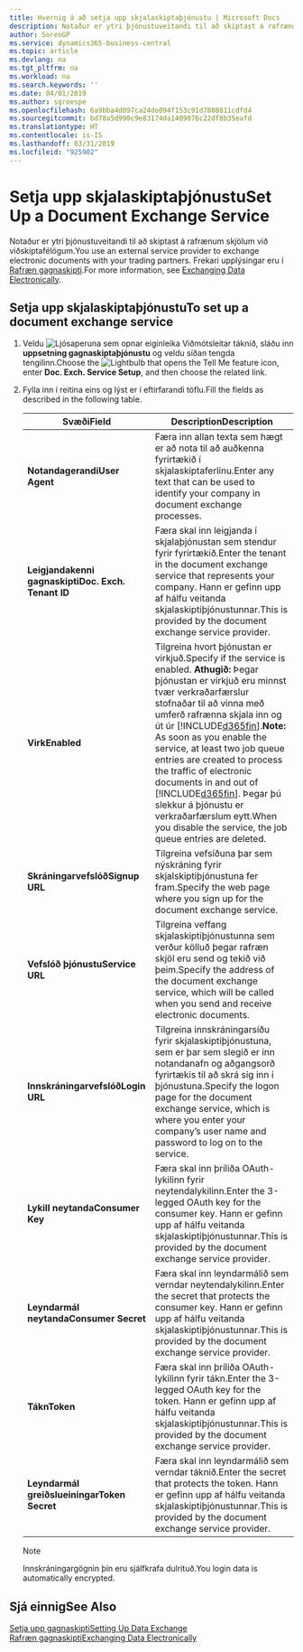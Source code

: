 ```yaml
---
title: Hvernig á að setja upp skjalaskiptaþjónustu | Microsoft Docs
description: Notaður er ytri þjónustuveitandi til að skiptast á rafrænum skjölum við viðskiptafélögum.
author: SorenGP
ms.service: dynamics365-business-central
ms.topic: article
ms.devlang: na
ms.tgt_pltfrm: na
ms.workload: na
ms.search.keywords: ''
ms.date: 04/01/2019
ms.author: sgroespe
ms.openlocfilehash: 6a9bba4d097ca24de094f153c91d7888811cdfd4
ms.sourcegitcommit: bd78a5d990c9e83174da1409076c22df8b35eafd
ms.translationtype: HT
ms.contentlocale: is-IS
ms.lasthandoff: 03/31/2019
ms.locfileid: "925902"
---
```

# <a name="set-up-a-document-exchange-service"></a><span data-ttu-id="c0c8a-103">Setja upp skjalaskiptaþjónustu</span><span class="sxs-lookup"><span data-stu-id="c0c8a-103">Set Up a Document Exchange Service</span></span>
<span data-ttu-id="c0c8a-104">Notaður er ytri þjónustuveitandi til að skiptast á rafrænum skjölum við viðskiptafélögum.</span><span class="sxs-lookup"><span data-stu-id="c0c8a-104">You use an external service provider to exchange electronic documents with your trading partners.</span></span> <span data-ttu-id="c0c8a-105">Frekari upplýsingar eru í [Rafræn gagnaskipti](across-data-exchange.md).</span><span class="sxs-lookup"><span data-stu-id="c0c8a-105">For more information, see [Exchanging Data Electronically](across-data-exchange.md).</span></span>  

## <a name="to-set-up-a-document-exchange-service"></a><span data-ttu-id="c0c8a-106">Setja upp skjalaskiptaþjónustu</span><span class="sxs-lookup"><span data-stu-id="c0c8a-106">To set up a document exchange service</span></span>  
1. <span data-ttu-id="c0c8a-107">Veldu ![Ljósaperuna sem opnar eiginleika Viðmótsleitar](media/ui-search/search_small.png "Segðu mér hvað þú vilt gera") táknið, sláðu inn **uppsetning gagnaskiptaþjónustu** og veldu síðan tengda tengilinn.</span><span class="sxs-lookup"><span data-stu-id="c0c8a-107">Choose the ![Lightbulb that opens the Tell Me feature](media/ui-search/search_small.png "Tell me what you want to do") icon, enter **Doc. Exch. Service Setup**, and then choose the related link.</span></span>  
2. <span data-ttu-id="c0c8a-108">Fylla inn í reitina eins og lýst er í eftirfarandi töflu.</span><span class="sxs-lookup"><span data-stu-id="c0c8a-108">Fill the fields as described in the following table.</span></span>  

    |<span data-ttu-id="c0c8a-109">Svæði</span><span class="sxs-lookup"><span data-stu-id="c0c8a-109">Field</span></span>|<span data-ttu-id="c0c8a-110">Description</span><span class="sxs-lookup"><span data-stu-id="c0c8a-110">Description</span></span>|  
    |---------------------------------|---------------------------------------|  
    |<span data-ttu-id="c0c8a-111">**Notandagerandi**</span><span class="sxs-lookup"><span data-stu-id="c0c8a-111">**User Agent**</span></span>|<span data-ttu-id="c0c8a-112">Færa inn allan texta sem hægt er að nota til að auðkenna fyrirtækið í skjalaskiptaferlinu.</span><span class="sxs-lookup"><span data-stu-id="c0c8a-112">Enter any text that can be used to identify your company in document exchange processes.</span></span>|  
    |<span data-ttu-id="c0c8a-113">**Leigjandakenni gagnaskipti**</span><span class="sxs-lookup"><span data-stu-id="c0c8a-113">**Doc. Exch. Tenant ID**</span></span>|<span data-ttu-id="c0c8a-114">Færa skal inn leigjanda í skjalaþjónustan sem stendur fyrir fyrirtækið.</span><span class="sxs-lookup"><span data-stu-id="c0c8a-114">Enter the tenant in the document exchange service that represents your company.</span></span> <span data-ttu-id="c0c8a-115">Hann er gefinn upp af hálfu veitanda skjalaskiptiþjónustunnar.</span><span class="sxs-lookup"><span data-stu-id="c0c8a-115">This is provided by the document exchange service provider.</span></span>|  
    |<span data-ttu-id="c0c8a-116">**Virk**</span><span class="sxs-lookup"><span data-stu-id="c0c8a-116">**Enabled**</span></span>|<span data-ttu-id="c0c8a-117">Tilgreina hvort þjónustan er virkjuð.</span><span class="sxs-lookup"><span data-stu-id="c0c8a-117">Specify if the service is enabled.</span></span> <span data-ttu-id="c0c8a-118">**Athugið:** Þegar þjónustan er virkjuð eru minnst tvær verkraðarfærslur stofnaðar til að vinna með umferð rafrænna skjala inn og út úr [!INCLUDE[d365fin](includes/d365fin_md.md)].</span><span class="sxs-lookup"><span data-stu-id="c0c8a-118">**Note:**  As soon as you enable the service, at least two job queue entries are created to process the traffic of electronic documents in and out of [!INCLUDE[d365fin](includes/d365fin_md.md)].</span></span> <span data-ttu-id="c0c8a-119">Þegar þú slekkur á þjónustu er verkraðarfærslum eytt.</span><span class="sxs-lookup"><span data-stu-id="c0c8a-119">When you disable the service, the job queue entries are deleted.</span></span>|  
    |<span data-ttu-id="c0c8a-120">**Skráningarvefslóð**</span><span class="sxs-lookup"><span data-stu-id="c0c8a-120">**Signup URL**</span></span>|<span data-ttu-id="c0c8a-121">Tilgreina vefsíðuna þar sem nýskráning fyrir skjalskiptiþjónustuna fer fram.</span><span class="sxs-lookup"><span data-stu-id="c0c8a-121">Specify the web page where you sign up for the document exchange service.</span></span>|  
    |<span data-ttu-id="c0c8a-122">**Vefslóð þjónustu**</span><span class="sxs-lookup"><span data-stu-id="c0c8a-122">**Service URL**</span></span>|<span data-ttu-id="c0c8a-123">Tilgreina veffang skjalaskiptiþjónustunna sem verður kölluð þegar rafræn skjöl eru send og tekið við þeim.</span><span class="sxs-lookup"><span data-stu-id="c0c8a-123">Specify the address of the document exchange service, which will be called when you send and receive electronic documents.</span></span>|  
    |<span data-ttu-id="c0c8a-124">**Innskráningarvefslóð**</span><span class="sxs-lookup"><span data-stu-id="c0c8a-124">**Login URL**</span></span>|<span data-ttu-id="c0c8a-125">Tilgreina innskráningarsíðu fyrir skjalaskiptiþjónustuna, sem er þar sem slegið er inn notandanafn og aðgangsorð fyrirtækis til að skrá sig inn í þjónustuna.</span><span class="sxs-lookup"><span data-stu-id="c0c8a-125">Specify the logon page for the document exchange service, which is where you enter your company’s user name and password to log on to the service.</span></span>|  
    |<span data-ttu-id="c0c8a-126">**Lykill neytanda**</span><span class="sxs-lookup"><span data-stu-id="c0c8a-126">**Consumer Key**</span></span>|<span data-ttu-id="c0c8a-127">Færa skal inn þríliða OAuth-lykilinn fyrir neytendalykilinn.</span><span class="sxs-lookup"><span data-stu-id="c0c8a-127">Enter the 3-legged OAuth key for the consumer key.</span></span> <span data-ttu-id="c0c8a-128">Hann er gefinn upp af hálfu veitanda skjalaskiptiþjónustunnar.</span><span class="sxs-lookup"><span data-stu-id="c0c8a-128">This is provided by the document exchange service provider.</span></span>|  
    |<span data-ttu-id="c0c8a-129">**Leyndarmál neytanda**</span><span class="sxs-lookup"><span data-stu-id="c0c8a-129">**Consumer Secret**</span></span>|<span data-ttu-id="c0c8a-130">Færa skal inn leyndarmálið sem verndar neytendalykilinn.</span><span class="sxs-lookup"><span data-stu-id="c0c8a-130">Enter the secret that protects the consumer key.</span></span> <span data-ttu-id="c0c8a-131">Hann er gefinn upp af hálfu veitanda skjalaskiptiþjónustunnar.</span><span class="sxs-lookup"><span data-stu-id="c0c8a-131">This is provided by the document exchange service provider.</span></span>|  
    |<span data-ttu-id="c0c8a-132">**Tákn**</span><span class="sxs-lookup"><span data-stu-id="c0c8a-132">**Token**</span></span>|<span data-ttu-id="c0c8a-133">Færa skal inn þríliða OAuth-lykilinn fyrir tákn.</span><span class="sxs-lookup"><span data-stu-id="c0c8a-133">Enter the 3-legged OAuth key for the token.</span></span> <span data-ttu-id="c0c8a-134">Hann er gefinn upp af hálfu veitanda skjalaskiptiþjónustunnar.</span><span class="sxs-lookup"><span data-stu-id="c0c8a-134">This is provided by the document exchange service provider.</span></span>|  
    |<span data-ttu-id="c0c8a-135">**Leyndarmál greiðslueiningar**</span><span class="sxs-lookup"><span data-stu-id="c0c8a-135">**Token Secret**</span></span>|<span data-ttu-id="c0c8a-136">Færa skal inn leyndarmálið sem verndar táknið.</span><span class="sxs-lookup"><span data-stu-id="c0c8a-136">Enter the secret that protects the token.</span></span> <span data-ttu-id="c0c8a-137">Hann er gefinn upp af hálfu veitanda skjalaskiptiþjónustunnar.</span><span class="sxs-lookup"><span data-stu-id="c0c8a-137">This is provided by the document exchange service provider.</span></span>|  

    > [!NOTE]  
    > <span data-ttu-id="c0c8a-138">Innskráningargögnin þín eru sjálfkrafa dulrituð.</span><span class="sxs-lookup"><span data-stu-id="c0c8a-138">You login data is automatically encrypted.</span></span>

## <a name="see-also"></a><span data-ttu-id="c0c8a-139">Sjá einnig</span><span class="sxs-lookup"><span data-stu-id="c0c8a-139">See Also</span></span>  
[<span data-ttu-id="c0c8a-140">Setja upp gagnaskipti</span><span class="sxs-lookup"><span data-stu-id="c0c8a-140">Setting Up Data Exchange</span></span>](across-set-up-data-exchange.md)  
[<span data-ttu-id="c0c8a-141">Rafræn gagnaskipti</span><span class="sxs-lookup"><span data-stu-id="c0c8a-141">Exchanging Data Electronically</span></span>](across-data-exchange.md)
